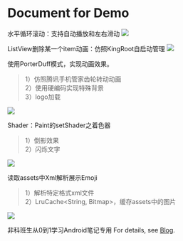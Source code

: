 # Document for Demo

水平循环滚动：支持自动播放和左右滑动
![](/Demo/docs/image/2017-07-30-HorizontnalLoopView.png)

ListView删除某一个item动画：仿照KingRoot自启动管理
![](/Demo/docs/image/2017-07-30-ListViewDelAnimation.png)

使用PorterDuff模式，实现动画效果。 
>1）仿照腾讯手机管家齿轮转动动画  
2）使用硬编码实现特殊背景  
3）logo加载 

![](/Demo/docs/image/2017-07-30-PorterDuff.png)

Shader：Paint的setShader之着色器
>1）倒影效果  
2）闪烁文字  
 
![](/Demo/docs/image/2017-07-30-Shader.png)

读取assets中Xml解析展示Emoji
>1）解析特定格式xml文件  
2）LruCache<String, Bitmap>，缓存assets中的图片

![](/Demo/docs/image/2017-07-30-XmlEmojiParse.png)


































非科班生从0到1学习Android笔记专用 
For details, see [Blog](https://genzzhang.github.io/).